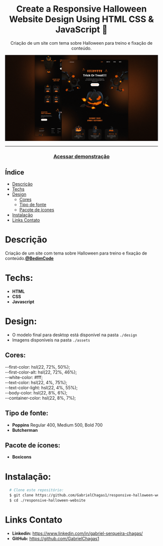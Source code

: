 <div align="center">
    <h1 align="center">Create a Responsive Halloween Website Design Using HTML CSS & JavaScript 🎃</h1>
    <p>Criação de um site com tema sobre Halloween para treino e fixação de conteúdo.</p>
    <img src="./design/preview.png" alt="Logo" width="800">
</div>

---
<h3 align="center">
  <a href="https://responsive-halloween-website-2.vercel.app/">Acessar demonstração</a>
</h3>

## Índice

* [Descrição](#descrição)
* [Techs](#techs)
* [Design](#design)
  * [Cores](#cores)
  * [Tipo de fonte](#tipo-de-fonte)
  * [Pacote de ícones](#pacote-de-ícones)
* [Instalação](#instalação)
* [Links Contato](#links-contato)

# Descrição
Criação de um site com tema sobre Halloween para treino e fixação de conteúdo.[**@BedimCode**](https://www.youtube.com/c/Bedimcode)

# Techs: 
- **HTML**
- **CSS**
- **Javascript**

# Design:
- O modelo final para desktop está disponível na pasta `./design`
- Imagens disponíveis na pasta `./assets`<br>

## Cores:
--first-color: hsl(22, 72%, 50%);<br>
--first-color-alt: hsl(22, 72%, 46%);<br>
--white-color: #fff;<br>
--text-color: hsl(22, 4%, 75%);<br>
--text-color-light: hsl(22, 4%, 55%);<br>
--body-color: hsl(22, 8%, 6%);<br>
--container-color: hsl(22, 8%, 7%);

## Tipo de fonte:
- **Poppins** Regular 400, Medium 500, Bold 700
- **Butcherman**

## Pacote de ícones:
- **Boxicons**

# Instalação:
```bash
  # Clone este repositório:
  $ git clone https://github.com/GabrielChagas1/responsive-halloween-website.git
  $ cd ./responsive-halloween-website
```

# Links Contato
- **Linkedin:** https://www.linkedin.com/in/gabriel-serqueira-chagas/<br>
- **GitHub:** https://github.com/GabrielChagas1<br>